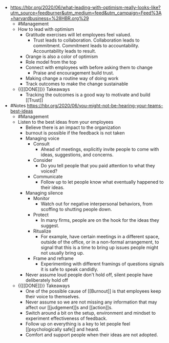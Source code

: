 - https://hbr.org/2020/06/what-leading-with-optimism-really-looks-like?utm_source=feedburner&utm_medium=feed&utm_campaign=Feed%3A+harvardbusiness+%28HBR.org%29
    - #Management
    - How to lead with optimism
        - Gratitude exercises will let employees feel valued. 
            - Trust leads to collaboration. Collaboration leads to commitment. Commitment leads to accountability. Accountability leads to result.
        - Orange is also a color of optimism
        - Role model from the top
        - Connect with employees with before asking them to change
            - Praise and encouragement build trust.
        - Making change a routine way of doing work
        - Track outcomes to make the change sustainable
    - {{[[DONE]]}} Takeaways
        - Tracking the outcomes is a good way to motivate and build [[Trust]] 
- #Notes https://hbr.org/2020/06/you-might-not-be-hearing-your-teams-best-ideas
    - #Management
    - Listen to the best ideas from your employees
        - Believe there is an impact to the organization
        - burnout is possible if the feedback is not taken
        - Managing voice
            - Consult
                - Ahead of meetings, explicitly invite people to come with ideas, suggestions, and concerns.
            - Consider
                - Do you tell people that you paid attention to what they voiced?
            - Communicate
                - Follow up to let people know what eventually happened to their ideas.
        - Managing silence
            - Monitor
                - Watch out for negative interpersonal behaviors, from scoffing to shutting people down.
            - Protect
                - In many firms, people are on the hook for the ideas they suggest.
            - Ritualize
                - For example, have certain meetings in a different space, outside of the office, or in a non-formal arrangement, to signal that this is a time to bring up issues people might not usually bring up.
            - Frame and reframe
                - Experimenting with different framings of questions signals it is safe to speak candidly.
        - Never assume loud people don't hold off, silent people have deliberately hold off
    - {{[[DONE]]}} Takeaways
        - One of the possible cause of [[Burnout]] is that employees keep their voice to themselves.
        - Never assume so we are not missing any information that may affect our [[judgement]]s and [[action]]s.
        - Switch around a bit on the setup, environment and mindset to experiment effectiveness of feedback.
        - Follow up on everything is a key to let people feel [[psychologically safe]] and heard. 
        - Comfort and support people when their ideas are not adopted. 
